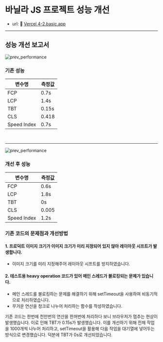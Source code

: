 # 바닐라 JS 프로젝트 성능 개선

- url: 🔗 [Vercel 4-2.basic.app](https://front-3rd-chapter4-2-basic-beryl.vercel.app/)

---

## 성능 개선 보고서

![prev_performance](https://artinfo.s3.ap-northeast-2.amazonaws.com/prod/upload/1710/images/20241124/original/3wqTosmbi_H.1732424869490.png)

### 기존 성능

| 변수명      | 측정값 |
| ----------- | ------ |
| FCP         | 0.7s   |
| LCP         | 1.4s   |
| TBT         | 0.15s  |
| CLS         | 0.418  |
| Speed Index | 0.7s   |

<br />

---

![prev_performance](https://artinfo.s3.ap-northeast-2.amazonaws.com/prod/upload/1710/images/20241124/original/Nrqvt5WjiNA.1732424945855.png)

### 개선 후 성능

| 변수명      | 측정값 |
| ----------- | ------ |
| FCP         | 0.6s   |
| LCP         | 1.8s   |
| TBT         | 0s     |
| CLS         | 0.005  |
| Speed Index | 1.2s   |

### 기존 코드의 문제점과 개선방법

#### 1. 프로덕트 이미지 크기가 이미지 크기가 미리 지정되어 있지 않아 레이아웃 시프트가 발생합니다.

- 이미지 크기를 미리 지정해주어 레이아웃 시프트를 방지하였습니다.

#### 2. 테스트용 heavy operation 코드가 있어 메인 스레드가 블로킹되는 문제가 있습니다.

- 메인 스레드를 블로킹하는 문제를 해결하기 위해 setTimeout을 사용하여 비동기적으로 처리하였습니다.
- 무거운 연산을 청크로 나누어 처리하는 함수를 작성하였습니다.

기존 코드는 한번에 천만번의 연산을 한꺼번에 처리하다 보니 브라우저가 멈추는 현상이 발생했습니다. 이로 인해 TBT가 0.15s가 발생했습니다. 이를 개선하기 위해 전체 작업을 1000개씩 나누어 처리하고, setTimeout을 활용해 다음 작업을 대기열에 넣어두는 방식으로 변경했습니다. 덕분에 TBT가 0s로 개선되었습니다.
